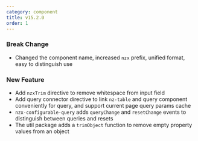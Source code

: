 ```yaml
---
category: component
title: v15.2.0
order: 1
---
```


### Break Change

- Changed the component name, increased `nzx` prefix, unified format, easy to distinguish use

### New Feature

- Add `nzxTrim` directive to remove whitespace from input field
- Add query connector directive to link `nz-table` and query component conveniently for query, and support current page query params cache
- `nzx-configurable-query` adds `queryChange` and `resetChange` events to distinguish between queries and resets
- The util package adds a `trimObject` function to remove empty property values from an object
